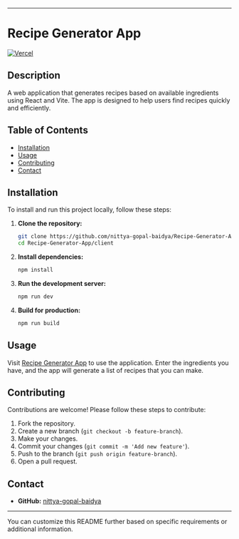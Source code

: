 
---

# Recipe Generator App

[![Vercel](https://vercelbadge.vercel.app/api/nittya-gopal-baidya/Recipe-Generator-App)](https://recipe-generator-app-blush.vercel.app)

## Description
A web application that generates recipes based on available ingredients using React and Vite. The app is designed to help users find recipes quickly and efficiently.

## Table of Contents
- [Installation](#installation)
- [Usage](#usage)
- [Contributing](#contributing)
- [Contact](#contact)

## Installation
To install and run this project locally, follow these steps:

1. **Clone the repository:**
   ```bash
   git clone https://github.com/nittya-gopal-baidya/Recipe-Generator-App.git
   cd Recipe-Generator-App/client
   ```

2. **Install dependencies:**
   ```bash
   npm install
   ```

3. **Run the development server:**
   ```bash
   npm run dev
   ```

4. **Build for production:**
   ```bash
   npm run build
   ```

## Usage
Visit [Recipe Generator App](https://recipe-generator-app-blush.vercel.app) to use the application. Enter the ingredients you have, and the app will generate a list of recipes that you can make.

## Contributing
Contributions are welcome! Please follow these steps to contribute:

1. Fork the repository.
2. Create a new branch (`git checkout -b feature-branch`).
3. Make your changes.
4. Commit your changes (`git commit -m 'Add new feature'`).
5. Push to the branch (`git push origin feature-branch`).
6. Open a pull request.

## Contact
- **GitHub:** [nittya-gopal-baidya](https://github.com/nittya-gopal-baidya)

---

You can customize this README further based on specific requirements or additional information.
